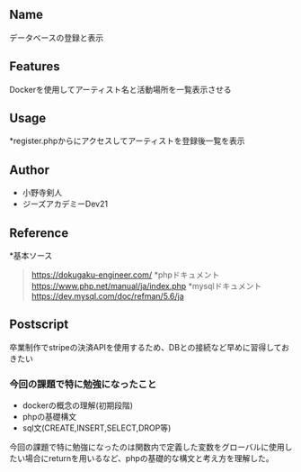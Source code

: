 ## Name
データベースの登録と表示

## Features
Dockerを使用してアーティスト名と活動場所を一覧表示させる

## Usage 
*register.phpからにアクセスしてアーティストを登録後一覧を表示

## Author
* 小野寺剣人
* ジーズアカデミーDev21
 
## Reference
*基本ソース
>https://dokugaku-engineer.com/
*phpドキュメント
>https://www.php.net/manual/ja/index.php
*mysqlドキュメント
>https://dev.mysql.com/doc/refman/5.6/ja


## Postscript
卒業制作でstripeの決済APIを使用するため、DBとの接続など早めに習得しておきたい

### 今回の課題で特に勉強になったこと
* dockerの概念の理解(初期段階)
* phpの基礎構文
* sql文(CREATE,INSERT,SELECT,DROP等)

今回の課題で特に勉強になったのは関数内で定義した変数をグローバルに使用したい場合にreturnを用いるなど、phpの基礎的な構文と考え方を理解した。
